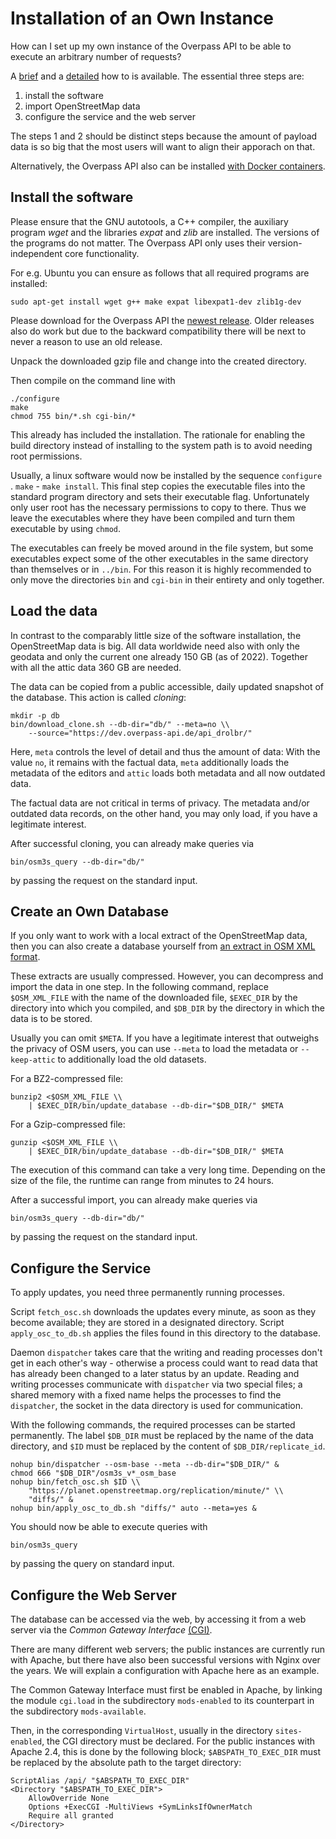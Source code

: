 Installation of an Own Instance
===============================

How can I set up my own instance of the Overpass API
to be able to execute an arbitrary number of requests?

A [brief](https://overpass-api.de/no_frills.html) and a [detailed](https://overpass-api.de/full_installation.html) how to is available.
The essential three steps are:

1. install the software
2. import OpenStreetMap data
3. configure the service and the web server

The steps 1 and 2 should be distinct steps
because the amount of payload data is so big
that the most users will want to align their apporach on that.

Alternatively, the Overpass API also can be installed [with Docker containers](https://github.com/drolbr/docker-overpass).

## Install the software

Please ensure that the GNU autotools, a C++ compiler, the auxiliary program _wget_ and the libraries _expat_ and _zlib_ are installed.
The versions of the programs do not matter.
The Overpass API only uses their version-independent core functionality.

For e.g. Ubuntu you can ensure as follows that all required programs are installed:

    sudo apt-get install wget g++ make expat libexpat1-dev zlib1g-dev

Please download for the Overpass API the [newest release](https://dev.overpass-api.de/releases/).
Older releases also do work but
due to the backward compatibility there will be next to never a reason to use an old release.

Unpack the downloaded gzip file and change into the created directory.

Then compile on the command line with

    ./configure
    make
    chmod 755 bin/*.sh cgi-bin/*

This already has included the installation.
The rationale for enabling the build directory instead of installing to the system path
is to avoid needing root permissions.

Usually, a linux software would now be installed by the sequence `configure` . `make` - `make install`.
This final step copies the executable files into the standard program directory and sets their executable flag.
Unfortunately only user root has the necessary permissions to copy to there.
Thus we leave the executables where they have been compiled
and turn them executable by using `chmod`.

The executables can freely be moved around in the file system,
but some executables expect some of the other executables in the same directory than themselves or in `../bin`.
For this reason it is highly recommended to only move the directories `bin` and `cgi-bin` in their entirety and only together.

## Load the data

In contrast to the comparably little size of the software installation, the OpenStreetMap data is big.
All data worldwide need also with only the geodata and only the current one already 150 GB (as of 2022).
Together with all the attic data 360 GB are needed.

The data can be copied from a public accessible, daily updated snapshot of the database.
This action is called _cloning_:

    mkdir -p db
    bin/download_clone.sh --db-dir="db/" --meta=no \\
        --source="https://dev.overpass-api.de/api_drolbr/"

Here, `meta` controls the level of detail and thus the amount of data:
With the value `no`, it remains with the factual data,
`meta` additionally loads the metadata of the editors
and `attic` loads both metadata and all now outdated data.

The factual data are not critical in terms of privacy.
The metadata and/or outdated data records, on the other hand, you may only load,
if you have a legitimate interest.

After successful cloning, you can already make queries via

    bin/osm3s_query --db-dir="db/"

by passing the request on the standard input.

## Create an Own Database

If you only want to work with a local extract of the OpenStreetMap data,
then you can also create a database yourself from [an extract in OSM XML format](https://download.geofabrik.de).

These extracts are usually compressed.
However, you can decompress and import the data in one step.
In the following command, replace `$OSM_XML_FILE` with the name of the downloaded file,
`$EXEC_DIR` by the directory into which you compiled,
and `$DB_DIR` by the directory in which the data is to be stored.

Usually you can omit `$META`.
If you have a legitimate interest that outweighs the privacy of OSM users,
you can use `--meta` to load the metadata or `--keep-attic` to additionally load the old datasets.

For a BZ2-compressed file:

    bunzip2 <$OSM_XML_FILE \\
        | $EXEC_DIR/bin/update_database --db-dir="$DB_DIR/" $META

For a Gzip-compressed file:

    gunzip <$OSM_XML_FILE \\
        | $EXEC_DIR/bin/update_database --db-dir="$DB_DIR/" $META

The execution of this command can take a very long time.
Depending on the size of the file, the runtime can range from minutes to 24 hours.

After a successful import, you can already make queries via

    bin/osm3s_query --db-dir="db/"

by passing the request on the standard input.

## Configure the Service

To apply updates, you need three permanently running processes.

Script `fetch_osc.sh` downloads the updates every minute,
as soon as they become available;
they are stored in a designated directory.
Script `apply_osc_to_db.sh` applies the files found in this directory to the database.

Daemon `dispatcher` takes care
that the writing and reading processes don't get in each other's way -
otherwise a process could want to read data
that has already been changed to a later status by an update.
Reading and writing processes communicate with `dispatcher` via two special files;
a shared memory with a fixed name helps the processes to find the `dispatcher`,
the socket in the data directory is used for communication.

With the following commands, the required processes can be started permanently.
The label `$DB_DIR` must be replaced by the name of the data directory,
and `$ID` must be replaced by the content of `$DB_DIR/replicate_id`.

    nohup bin/dispatcher --osm-base --meta --db-dir="$DB_DIR/" &
    chmod 666 "$DB_DIR"/osm3s_v*_osm_base
    nohup bin/fetch_osc.sh $ID \\
        "https://planet.openstreetmap.org/replication/minute/" \\
        "diffs/" &
    nohup bin/apply_osc_to_db.sh "diffs/" auto --meta=yes &

You should now be able to execute queries with

    bin/osm3s_query

by passing the query on standard input.

## Configure the Web Server

The database can be accessed via the web,
by accessing it from a web server via the _Common Gateway Interface_ [(CGI)](https://de.wikipedia.org/wiki/Common_Gateway_Interface).

There are many different web servers;
the public instances are currently run with Apache,
but there have also been successful versions with Nginx over the years.
We will explain a configuration with Apache here as an example.

The Common Gateway Interface must first be enabled in Apache,
by linking the module `cgi.load` in the subdirectory `mods-enabled` to its counterpart in the subdirectory `mods-available`.

Then, in the corresponding `VirtualHost`,
usually in the directory `sites-enabled`,
the CGI directory must be declared.
For the public instances with Apache 2.4, this is done by the following block;
`$ABSPATH_TO_EXEC_DIR` must be replaced by the absolute path to the target directory:

    ScriptAlias /api/ "$ABSPATH_TO_EXEC_DIR"
    <Directory "$ABSPATH_TO_EXEC_DIR">
        AllowOverride None
        Options +ExecCGI -MultiViews +SymLinksIfOwnerMatch
        Require all granted
    </Directory>
